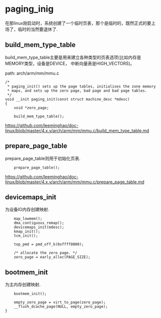 paging_inig
========================================

在那linux刚启动时，系统创建了一个临时页表，那个是临时的，既然正式的要上场了，临时的当然要退休了.

build_mem_type_table
----------------------------------------

build_mem_type_table主要是用来建立各种类型的页表选项(比如内存是MEMORY类型，设备是DEVICE，
中断向量表是HIGH_VECTORS)。

path: arch/arm/mm/mmu.c
```
/*
 * paging_init() sets up the page tables, initialises the zone memory
 * maps, and sets up the zero page, bad page and bad page tables.
 */
void __init paging_init(const struct machine_desc *mdesc)
{
    void *zero_page;

    build_mem_type_table();
```

https://github.com/leeminghao/doc-linux/blob/master/4.x.y/arch/arm/mm/mmu.c/build_mem_type_table.md

prepare_page_table
----------------------------------------

prepare_page_table则用于初始化页表.

```
    prepare_page_table();
```

https://github.com/leeminghao/doc-linux/blob/master/4.x.y/arch/arm/mm/mmu.c/prepare_page_table.md

devicemaps_init
----------------------------------------

为设备IO内存创建映射.

```
    map_lowmem();
    dma_contiguous_remap();
    devicemaps_init(mdesc);
    kmap_init();
    tcm_init();

    top_pmd = pmd_off_k(0xffff0000);

    /* allocate the zero page. */
    zero_page = early_alloc(PAGE_SIZE);
```

bootmem_init
----------------------------------------

为主内存创建映射.

```
    bootmem_init();

    empty_zero_page = virt_to_page(zero_page);
    __flush_dcache_page(NULL, empty_zero_page);
}
```
